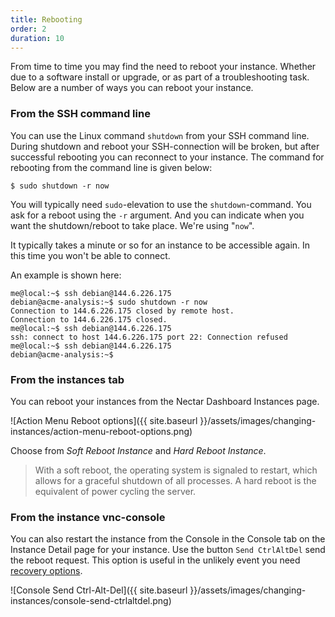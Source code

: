```yaml
---
title: Rebooting
order: 2
duration: 10
---
```


From time to time you may find the need to reboot your instance. Whether due to a software install or upgrade, or as part of a troubleshooting task. Below are a number of ways you can reboot your instance. 

### From the SSH command line

You can use the Linux command `shutdown` from your SSH command line. During shutdown and reboot your SSH-connection will be broken, but after successful rebooting you can reconnect to your instance. The command for rebooting from the command line is given below:

```
$ sudo shutdown -r now
```



You will typically need `sudo`-elevation to use the `shutdown`-command. You ask for a reboot using the `-r` argument. And you can indicate when you want the shutdown/reboot to take place. We're using "`now`".

It typically takes a minute or so for an instance to be accessible again. In this time you won't be able to connect.

An example is shown here:

```
me@local:~$ ssh debian@144.6.226.175
debian@acme-analysis:~$ sudo shutdown -r now
Connection to 144.6.226.175 closed by remote host.
Connection to 144.6.226.175 closed.
me@local:~$ ssh debian@144.6.226.175
ssh: connect to host 144.6.226.175 port 22: Connection refused
me@local:~$ ssh debian@144.6.226.175
debian@acme-analysis:~$
```



### From the instances tab

You can reboot your instances from the Nectar Dashboard Instances page. 

![Action Menu Reboot options]({{ site.baseurl }}/assets/images/changing-instances/action-menu-reboot-options.png)

Choose from *Soft Reboot Instance* and *Hard Reboot Instance*. 

> With a soft reboot, the operating system is signaled to restart, which allows for a graceful shutdown of all processes. A hard reboot is the equivalent of power cycling the server. 

### From the instance vnc-console

You can also restart the instance from the Console in the Console tab on the Instance Detail page for your instance. Use the button `Send CtrlAltDel` send the reboot request. This option is useful in the unlikely event you need [recovery options](https://support.ehelp.edu.au/support/solutions/articles/6000194010-recovery-options-when-you-cannot-access-your-instance). 

![Console Send Ctrl-Alt-Del]({{ site.baseurl }}/assets/images/changing-instances/console-send-ctrlaltdel.png)

